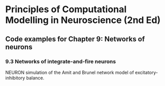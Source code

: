 # Principles of Computational Modelling in Neuroscience (2nd Ed)

## Code examples for Chapter 9: Networks of neurons

### 9.3 Networks of integrate-and-fire neurons

NEURON simulation of the Amit and Brunel network model of excitatory-inhibitory balance.
